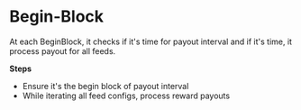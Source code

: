 # Begin-Block

At each BeginBlock, it checks if it's time for payout interval and if it's time, it process payout for all feeds.

**Steps**

* Ensure it's the begin block of payout interval
* While iterating all feed configs, process reward payouts
